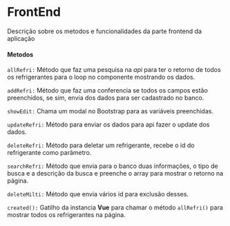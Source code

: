 # FrontEnd

Descrição sobre os metodos e funcionalidades da parte frontend da aplicação

#### Metodos

`allRefri:` Método que faz uma pesquisa na _api_ para ter o retorno de todos os refrigerantes para o loop no componente mostrando os dados.

`addRefri:` Método que faz uma conferencia se todos os campos estão preenchidos, se sim, envia dos dados para ser cadastrado no banco.

`showEdit:` Chama um modal no Bootstrap para as variáveis preenchidas.

`updateRefri:` Método para enviar os dados para api fazer o update dos dados.

`deleteRefri:` Método para deletar um refrigerante, recebe o id do refrigerante como parâmetro.

`searchRefri:` Método que envia para o banco duas informações, o tipo de busca e a descrição da busca e preenche  o array para mostrar o retorno na página.

`deleteMilti:` Método que envia vários id para exclusão desses.

`created():` Gatilho da instancia **Vue** para chamar o método `allRefri()` para mostrar todos os refrigerantes na página.

